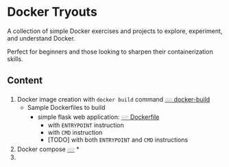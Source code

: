# Docker Tryouts

A collection of simple Docker exercises and projects to explore, experiment, and understand Docker. 

Perfect for beginners and those looking to sharpen their containerization skills.

## Content

1. Docker image creation with `docker build` command [𓄲 docker-build]()
   * Sample Dockerfiles to build
     * simple flask web application: [𓄲 Dockerfile]()
       * with `ENTRYPOINT` instruction
       * with `CMD` instruction
       * [TODO] with both `ENTRYPOINT` and `CMD` instructions 
2. Docker compose [𓄲]()
   *  
3. 